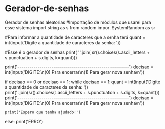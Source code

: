 # Gerador-de-senhas
Gerador de senhas aleatorias 
#Importação de módulos que usarei para esse sistema
import string as s
from random import SystemRandom as sr

#Para informar a quantidade de caracteres que a senha terá
quant = int(input('Digite a quantidade de caracteres da senha: '))

#Esse é o gerador de senhas
print( ''.join( sr().choices(s.ascii_letters + s.punctuation + s.digits, k=quant)))

print('--------------------------------------------------------')
decisao = int(input('DIGITE:\n(0) Para encerrar\n(1) Para gerar nova senha\n'))

if decisao == 0 or decisao == 1:
    while decisao == 1:
        quant = int(input('Digite a quantidade de caracteres da senha: '))
        print(''.join(sr().choices(s.ascii_letters + s.punctuation + s.digits, k=quant)))
        print('--------------------------------------------------------')
        decisao = int(input('DIGITE:\n(0) Para encerrar\n(1) Para gerar nova senha\n'))

    print('Espero que tenha ajudado!')

else:
    print('ERRO')
